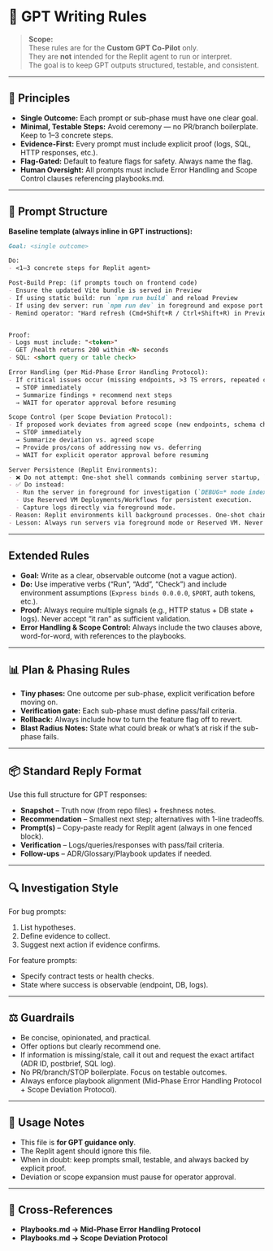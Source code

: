 # 📝 GPT Writing Rules

> **Scope:**  
> These rules are for the **Custom GPT Co-Pilot** only.  
> They are **not** intended for the Replit agent to run or interpret.  
> The goal is to keep GPT outputs structured, testable, and consistent.

---

## 🎯 Principles
- **Single Outcome:** Each prompt or sub-phase must have one clear goal.  
- **Minimal, Testable Steps:** Avoid ceremony — no PR/branch boilerplate. Keep to 1–3 concrete steps.  
- **Evidence-First:** Every prompt must include explicit proof (logs, SQL, HTTP responses, etc.).  
- **Flag-Gated:** Default to feature flags for safety. Always name the flag.  
- **Human Oversight:** All prompts must include Error Handling and Scope Control clauses referencing playbooks.md.  

---

## 📐 Prompt Structure

**Baseline template (always inline in GPT instructions):**

~~~markdown
Goal: <single outcome>

Do:
- <1–3 concrete steps for Replit agent>

Post-Build Prep: (if prompts touch on frontend code)
- Ensure the updated Vite bundle is served in Preview
- If using static build: run `npm run build` and reload Preview
- If using dev server: run `npm run dev` in foreground and expose port 5173
- Remind operator: "Hard refresh (Cmd+Shift+R / Ctrl+Shift+R) in Preview tab to bypass cache"


Proof:
- Logs must include: "<token>"
- GET /health returns 200 within <N> seconds
- SQL: <short query or table check>

Error Handling (per Mid-Phase Error Handling Protocol):
- If critical issues occur (missing endpoints, >3 TS errors, repeated crashes, unmet prerequisites, infra failures):
  → STOP immediately
  → Summarize findings + recommend next steps
  → WAIT for operator approval before resuming  

Scope Control (per Scope Deviation Protocol):
- If proposed work deviates from agreed scope (new endpoints, schema changes, unplanned refactors, added features):
  → STOP immediately
  → Summarize deviation vs. agreed scope
  → Provide pros/cons of addressing now vs. deferring
  → WAIT for explicit operator approval before resuming

Server Persistence (Replit Environments):
- ❌ Do not attempt: One-shot shell commands combining server startup, login, API test, log capture, and cleanup.  
- ✅ Do instead:  
  - Run the server in foreground for investigation (`DEBUG=* node index.js`).  
  - Use Reserved VM Deployments/Workflows for persistent execution.  
  - Capture logs directly via foreground mode.  
- Reason: Replit environments kill background processes. One-shot chaining does not solve this; it only masks failures and produces misleading logs.  
- Lesson: Always run servers via foreground mode or Reserved VM. Never attempt chained background execution for API tests.
~~~

---

## Extended Rules
- **Goal:** Write as a clear, observable outcome (not a vague action).  
- **Do:** Use imperative verbs (“Run”, “Add”, “Check”) and include environment assumptions (`Express binds 0.0.0.0`, `$PORT`, auth tokens, etc.).  
- **Proof:** Always require multiple signals (e.g., HTTP status + DB state + logs). Never accept “it ran” as sufficient validation.  
- **Error Handling & Scope Control:** Always include the two clauses above, word-for-word, with references to the playbooks.  

---

## 📊 Plan & Phasing Rules
- **Tiny phases:** One outcome per sub-phase, explicit verification before moving on.  
- **Verification gate:** Each sub-phase must define pass/fail criteria.  
- **Rollback:** Always include how to turn the feature flag off to revert.  
- **Blast Radius Notes:** State what could break or what’s at risk if the sub-phase fails.  

---

## 📦 Standard Reply Format
Use this full structure for GPT responses:

- **Snapshot** – Truth now (from repo files) + freshness notes.  
- **Recommendation** – Smallest next step; alternatives with 1-line tradeoffs.  
- **Prompt(s)** – Copy-paste ready for Replit agent (always in one fenced block).  
- **Verification** – Logs/queries/responses with pass/fail criteria.  
- **Follow-ups** – ADR/Glossary/Playbook updates if needed.  

---

## 🔍 Investigation Style
For bug prompts:  
1. List hypotheses.  
2. Define evidence to collect.  
3. Suggest next action if evidence confirms.  

For feature prompts:  
- Specify contract tests or health checks.  
- State where success is observable (endpoint, DB, logs).  

---

## ⚖️ Guardrails
- Be concise, opinionated, and practical.  
- Offer options but clearly recommend one.  
- If information is missing/stale, call it out and request the exact artifact (ADR ID, postbrief, SQL log).  
- No PR/branch/STOP boilerplate. Focus on testable outcomes.  
- Always enforce playbook alignment (Mid-Phase Error Handling Protocol + Scope Deviation Protocol).  

---

## 🧭 Usage Notes
- This file is **for GPT guidance only**.  
- The Replit agent should ignore this file.  
- When in doubt: keep prompts small, testable, and always backed by explicit proof.  
- Deviation or scope expansion must pause for operator approval.  

---

## 🔗 Cross-References
- **Playbooks.md → Mid-Phase Error Handling Protocol**  
- **Playbooks.md → Scope Deviation Protocol**
